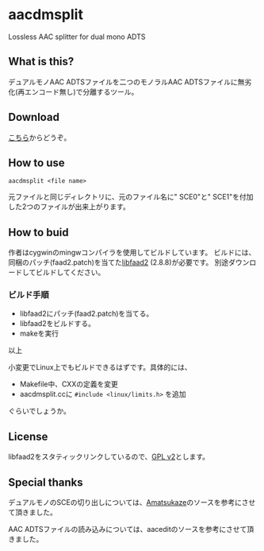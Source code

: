 # aacdmsplit
Lossless AAC splitter for dual mono ADTS
## What is this?
デュアルモノAAC ADTSファイルを二つのモノラルAAC ADTSファイルに無劣化(再エンコード無し)で分離するツール。

## Download
[こちら](https://github.com/tyan0/aacdmsplit/releases)からどうぞ。

## How to use
```aacdmsplit <file name>```

元ファイルと同じディレクトリに、元のファイル名に" SCE0"と" SCE1"を付加した2つのファイルが出来上がります。

## How to buid
作者はcygwinのmingwコンパイラを使用してビルドしています。
ビルドには、同梱のパッチ(faad2.patch)を当てた[libfaad2](https://sourceforge.net/projects/faac/files/faad2-src/faad2-2.8.0/) (2.8.8)が必要です。
別途ダウンロードしてビルドしてください。

### ビルド手順
* libfaad2にパッチ(faad2.patch)を当てる。
* libfaad2をビルドする。
* makeを実行

以上

小変更でLinux上でもビルドできるはずです。具体的には、
* Makefile中、CXXの定義を変更
* aacdmsplit.ccに ```#include <linux/limits.h>``` を追加

ぐらいでしょうか。

## License
libfaad2をスタティックリンクしているので、[GPL v2](https://www.gnu.org/licenses/old-licenses/gpl-2.0.html)とします。

## Special thanks
デュアルモノのSCEの切り出しについては、[Amatsukaze](https://github.com/nekopanda/Amatsukaze)のソースを参考にさせて頂きました。

AAC ADTSファイルの読み込みについては、aaceditのソースを参考にさせて頂きました。
